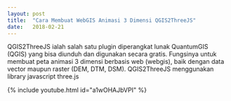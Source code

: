 ```yaml
---
layout: post
title:  "Cara Membuat WebGIS Animasi 3 Dimensi QGIS2ThreeJS"
date:   2018-02-21
---
```



<p class="intro"><span class="dropcap">Q</span>GIS2ThreeJS ialah salah satu plugin diperangkat lunak QuantumGIS (QGIS) yang bisa diunduh dan digunakan secara gratis. Fungsinya untuk membuat peta animasi 3 dimensi berbasis web (webgis), baik dengan data vector maupun raster (DEM, DTM, DSM). QGIS2ThreeJS menggunakan library javascript three.js</p>

{% include youtube.html id="a1wOHAJbVPI" %}

